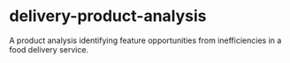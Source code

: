 # delivery-product-analysis
A product analysis identifying feature opportunities from inefficiencies in a food delivery service.
